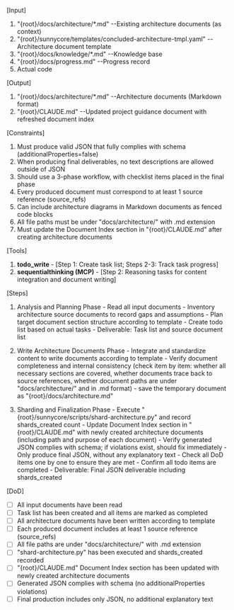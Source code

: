 [Input]
  1. "{root}/docs/architecture/*.md" --Existing architecture documents (as context)
  2. "{root}/sunnycore/templates/concluded-architecture-tmpl.yaml" --Architecture document template
  3. "{root}/docs/knowledge/*.md" --Knowledge base
  4. "{root}/docs/progress.md" --Progress record
  5. Actual code

[Output]
  1. "{root}/docs/architecture/*.md" --Architecture documents (Markdown format)
  2. "{root}/CLAUDE.md" --Updated project guidance document with refreshed document index

[Constraints]
  1. Must produce valid JSON that fully complies with schema (additionalProperties=false)
  2. When producing final deliverables, no text descriptions are allowed outside of JSON
  3. Should use a 3-phase workflow, with checklist items placed in the final phase
  4. Every produced document must correspond to at least 1 source reference (source_refs)
  5. Can include architecture diagrams in Markdown documents as fenced code blocks
  6. All file paths must be under "docs/architecture/" with .md extension
  7. Must update the Document Index section in "{root}/CLAUDE.md" after creating architecture documents

[Tools]
  1. **todo_write**
    - [Step 1: Create task list; Steps 2-3: Track task progress]
  2. **sequentialthinking (MCP)**
    - [Step 2: Reasoning tasks for content integration and document writing]

[Steps]
  1. Analysis and Planning Phase
    - Read all input documents
    - Inventory architecture source documents to record gaps and assumptions
    - Plan target document section structure according to template
    - Create todo list based on actual tasks
    - Deliverable: Task list and source document list

  2. Write Architecture Documents Phase
    - Integrate and standardize content to write documents according to template
    - Verify document completeness and internal consistency (check item by item: whether all necessary sections are covered, whether documents trace back to source references, whether document paths are under "docs/architecture/" and in .md format)
    - save the temporary document as "{root}/docs/architecture.md"

  3. Sharding and Finalization Phase
    - Execute "{root}/sunnycore/scripts/shard-architecture.py" and record shards_created count
    - Update Document Index section in "{root}/CLAUDE.md" with newly created architecture documents (including path and purpose of each document)
    - Verify generated JSON complies with schema; if violations exist, should fix immediately
    - Only produce final JSON, without any explanatory text
    - Check all DoD items one by one to ensure they are met
    - Confirm all todo items are completed
    - Deliverable: Final JSON deliverable including shards_created

[DoD]
  - [ ] All input documents have been read
  - [ ] Task list has been created and all items are marked as completed
  - [ ] All architecture documents have been written according to template
  - [ ] Each produced document includes at least 1 source reference (source_refs)
  - [ ] All file paths are under "docs/architecture/" with .md extension
  - [ ] "shard-architecture.py" has been executed and shards_created recorded
  - [ ] "{root}/CLAUDE.md" Document Index section has been updated with newly created architecture documents
  - [ ] Generated JSON complies with schema (no additionalProperties violations)
  - [ ] Final production includes only JSON, no additional explanatory text
